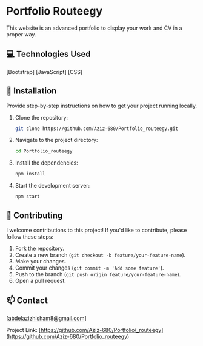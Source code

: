 # Portfolio Routeegy

This website is an advanced portfolio to display your work and CV in a proper way.

## 💻 Technologies Used

[Bootstrap]
[JavaScript]
[CSS]

## 🚀 Installation

Provide step-by-step instructions on how to get your project running locally.

1.  Clone the repository:
    ```bash
    git clone https://github.com/Aziz-680/Portfolio_routeegy.git
    ```
2.  Navigate to the project directory:
    ```bash
    cd Portfolio_routeegy
    ```
3.  Install the dependencies:
    ```bash
    npm install
    ```
4.  Start the development server:
    ```bash
    npm start
    ```


## 🙏 Contributing

I welcome contributions to this project\! If you'd like to contribute, please follow these steps:

1.  Fork the repository.
2.  Create a new branch (`git checkout -b feature/your-feature-name`).
3.  Make your changes.
4.  Commit your changes (`git commit -m 'Add some feature'`).
5.  Push to the branch (`git push origin feature/your-feature-name`).
6.  Open a pull request.


## 📫 Contact

[abdelazizhisham8@gmail.com]

Project Link: [https://github.com/Aziz-680/Portfolio\_routeegy](https://github.com/Aziz-680/Portfolio_routeegy)
